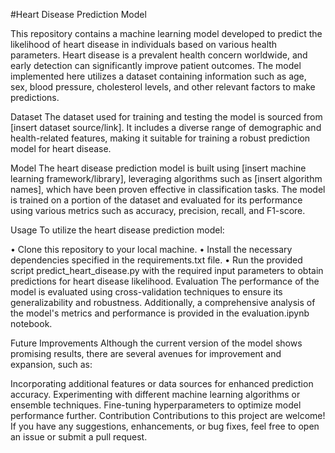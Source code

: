 #Heart Disease Prediction Model

This repository contains a machine learning model developed to predict the likelihood of heart disease in individuals based on various health parameters. Heart disease is a prevalent health concern worldwide, and early detection can significantly improve patient outcomes. The model implemented here utilizes a dataset containing information such as age, sex, blood pressure, cholesterol levels, and other relevant factors to make predictions.

Dataset
The dataset used for training and testing the model is sourced from [insert dataset source/link]. It includes a diverse range of demographic and health-related features, making it suitable for training a robust prediction model for heart disease.

Model
The heart disease prediction model is built using [insert machine learning framework/library], leveraging algorithms such as [insert algorithm names], which have been proven effective in classification tasks. The model is trained on a portion of the dataset and evaluated for its performance using various metrics such as accuracy, precision, recall, and F1-score.

Usage
To utilize the heart disease prediction model:

•	Clone this repository to your local machine.
•	Install the necessary dependencies specified in the requirements.txt file.
•	Run the provided script predict_heart_disease.py with the required input parameters to obtain predictions for heart disease likelihood.
Evaluation
The performance of the model is evaluated using cross-validation techniques to ensure its generalizability and robustness. Additionally, a comprehensive analysis of the model's metrics and performance is provided in the evaluation.ipynb notebook.

Future Improvements
Although the current version of the model shows promising results, there are several avenues for improvement and expansion, such as:

Incorporating additional features or data sources for enhanced prediction accuracy.
Experimenting with different machine learning algorithms or ensemble techniques.
Fine-tuning hyperparameters to optimize model performance further.
Contribution
Contributions to this project are welcome! If you have any suggestions, enhancements, or bug fixes, feel free to open an issue or submit a pull request.
